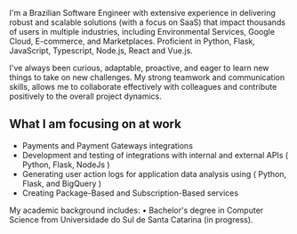 I'm a Brazilian Software Engineer with extensive experience in delivering robust and scalable solutions (with a focus on SaaS) that impact thousands of users in multiple industries, including Environmental Services, Google Cloud, E-commerce, and Marketplaces. Proficient in Python, Flask, JavaScript, Typescript, Node.js, React and Vue.js.

I've always been curious, adaptable, proactive, and eager to learn new things to take on new challenges.
My strong teamwork and communication skills, allows me to collaborate effectively with colleagues and contribute positively to the overall project dynamics.

<h2>
  What I am focusing on at work
</h2>

<ul>
  <li>Payments and Payment Gateways integrations</li>
  <li>Development and testing of integrations with internal and external APIs ( Python, Flask, NodeJs )</li>
  <li>Generating user action logs for application data analysis using ( Python, Flask, and BigQuery )</li>
  <li>Creating Package-Based and Subscription-Based services</li>
</ul>

My academic background includes:
• Bachelor's degree in Computer Science from Universidade do Sul de Santa Catarina (in progress).
<br><br>

